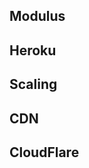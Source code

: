 ## Modulus

## Heroku

Scaling
-------------------------------------------------------------------------------------------

## CDN

## CloudFlare
